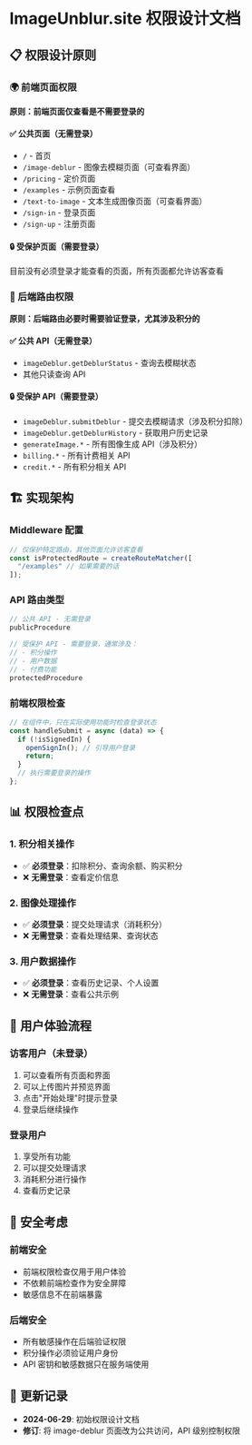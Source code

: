 # ImageUnblur.site 权限设计文档

## 📋 权限设计原则

### 🌍 前端页面权限

**原则：前端页面仅查看是不需要登录的**

#### ✅ 公共页面（无需登录）
- `/` - 首页
- `/image-deblur` - 图像去模糊页面（可查看界面）
- `/pricing` - 定价页面
- `/examples` - 示例页面查看
- `/text-to-image` - 文本生成图像页面（可查看界面）
- `/sign-in` - 登录页面
- `/sign-up` - 注册页面

#### 🔒 受保护页面（需要登录）
目前没有必须登录才能查看的页面，所有页面都允许访客查看

### 🔧 后端路由权限

**原则：后端路由必要时需要验证登录，尤其涉及积分的**

#### ✅ 公共 API（无需登录）
- `imageDeblur.getDeblurStatus` - 查询去模糊状态
- 其他只读查询 API

#### 🔒 受保护 API（需要登录）
- `imageDeblur.submitDeblur` - 提交去模糊请求（涉及积分扣除）
- `imageDeblur.getDeblurHistory` - 获取用户历史记录
- `generateImage.*` - 所有图像生成 API（涉及积分）
- `billing.*` - 所有计费相关 API
- `credit.*` - 所有积分相关 API

## 🏗 实现架构

### Middleware 配置
```typescript
// 仅保护特定路由，其他页面允许访客查看
const isProtectedRoute = createRouteMatcher([
  "/examples" // 如果需要的话
]);
```

### API 路由类型
```typescript
// 公共 API - 无需登录
publicProcedure

// 受保护 API - 需要登录，通常涉及：
// - 积分操作
// - 用户数据
// - 付费功能
protectedProcedure
```

### 前端权限检查
```typescript
// 在组件中，只在实际使用功能时检查登录状态
const handleSubmit = async (data) => {
  if (!isSignedIn) {
    openSignIn(); // 引导用户登录
    return;
  }
  // 执行需要登录的操作
};
```

## 📊 权限检查点

### 1. 积分相关操作
- ✅ **必须登录**：扣除积分、查询余额、购买积分
- ❌ **无需登录**：查看定价信息

### 2. 图像处理操作
- ✅ **必须登录**：提交处理请求（消耗积分）
- ❌ **无需登录**：查看处理结果、查询状态

### 3. 用户数据操作
- ✅ **必须登录**：查看历史记录、个人设置
- ❌ **无需登录**：查看公共示例

## 🔄 用户体验流程

### 访客用户（未登录）
1. 可以查看所有页面和界面
2. 可以上传图片并预览界面
3. 点击"开始处理"时提示登录
4. 登录后继续操作

### 登录用户
1. 享受所有功能
2. 可以提交处理请求
3. 消耗积分进行操作
4. 查看历史记录

## 🚫 安全考虑

### 前端安全
- 前端权限检查仅用于用户体验
- 不依赖前端检查作为安全屏障
- 敏感信息不在前端暴露

### 后端安全
- 所有敏感操作在后端验证权限
- 积分操作必须验证用户身份
- API 密钥和敏感数据只在服务端使用

## 📝 更新记录

- **2024-06-29**: 初始权限设计文档
- **修订**: 将 image-deblur 页面改为公共访问，API 级别控制权限
